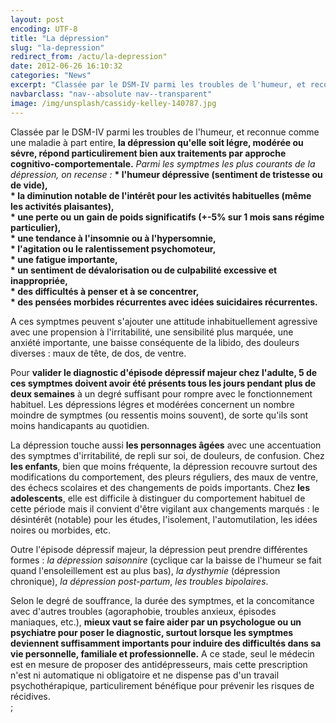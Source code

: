 ```yaml
---
layout: post
encoding: UTF-8
title: "La dépression"
slug: "la-depression"
redirect_from: /actu/la-depression"
date: 2012-06-26 16:10:32
categories: "News"
excerpt: "Classée par le DSM-IV parmi les troubles de l'humeur, et reconnue comme une maladie à part entire, **la dépression qu'elle soit légre, modérée ou sévre, répond particulirement bien aux traitements par approche cognitivo-comportementale.**"
navbarclass: "nav--absolute nav--transparent"
image: /img/unsplash/cassidy-kelley-140787.jpg
---
```

Classée par le DSM-IV parmi les troubles de l'humeur, et reconnue comme une maladie à part entire, **la dépression qu'elle soit légre, modérée ou sévre, répond particulirement bien aux traitements par approche cognitivo-comportementale.**
_Parmi les symptmes les plus courants de la dépression, on recense :_  **\* l'humeur dépressive (sentiment de tristesse ou de vide),   
\* la diminution notable de l'intérêt pour les activités habituelles (même les activités plaisantes),   
\* une perte ou un gain de poids significatifs (+-5% sur 1 mois sans régime particulier),   
\* une tendance à l'insomnie ou à l'hypersomnie,   
\* l'agitation ou le ralentissement psychomoteur,   
\* une fatigue importante,   
\* un sentiment de dévalorisation ou de culpabilité excessive et inappropriée,   
\* des difficultés à penser et à se concentrer,   
\* des pensées morbides récurrentes avec idées suicidaires récurrentes.**   
  
A ces symptmes peuvent s'ajouter une attitude inhabituellement agressive avec une propension à l'irritabilité, une sensibilité plus marquée, une anxiété importante, une baisse conséquente de la libido, des douleurs diverses : maux de tête, de dos, de ventre.  
  
Pour **valider le diagnostic d'épisode dépressif majeur chez l'adulte, 5 de ces symptmes doivent avoir été présents tous les jours pendant plus de deux semaines** à un degré suffisant pour rompre avec le fonctionnement habituel. Les dépressions légres et modérées concernent un nombre moindre de symptmes (ou ressentis moins souvent), de sorte qu'ils sont moins handicapants au quotidien.   
  
La dépression touche aussi **les personnages âgées** avec une accentuation des symptmes d'irritabilité, de repli sur soi, de douleurs, de confusion. Chez **les enfants**, bien que moins fréquente, la dépression recouvre surtout des modifications du comportement, des pleurs réguliers, des maux de ventre, des échecs scolaires et des changements de poids importants. Chez **les adolescents**, elle est difficile à distinguer du comportement habituel de cette période mais il convient d'être vigilant aux changements marqués : le désintérêt (notable) pour les études, l'isolement, l'automutilation, les idées noires ou morbides, etc.  
  
Outre l'épisode dépressif majeur, la dépression peut prendre différentes formes : _la dépression saisonnire_ (cyclique car la baisse de l'humeur se fait quand l'ensoleillement est au plus bas), _la dysthymie_ (dépression chronique), _la dépression post-partum_, _les troubles bipolaires_.  
  
Selon le degré de souffrance, la durée des symptmes, et la concomitance avec d'autres troubles (agoraphobie, troubles anxieux, épisodes maniaques, etc.), **mieux vaut se faire aider par un psychologue ou un psychiatre pour poser le diagnostic, surtout lorsque les symptmes deviennent suffisamment importants pour induire des difficultés dans sa vie personnelle, familiale et professionnelle.** A ce stade, seul le médecin est en mesure de proposer des antidépresseurs, mais cette prescription n'est ni automatique ni obligatoire et ne dispense pas d'un travail psychothérapique, particulirement bénéfique pour prévenir les risques de récidives.  
  ;